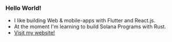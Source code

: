 ### Hello World!



- I like building Web & mobile-apps with Flutter and React.js.
- At the moment I'm learning to build Solana Programs with Rust.
- [Visit my website!](https://maruthan.ch)


